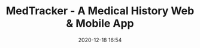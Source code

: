 ---
title: "MedTracker - A Medical History Web & Mobile App"
layout: post
date: 2020-12-18 16:54
projects: true
hidden: true # don't count this post in blog pagination
category: project
externalLink: https://github.com/team3-final-project
---
